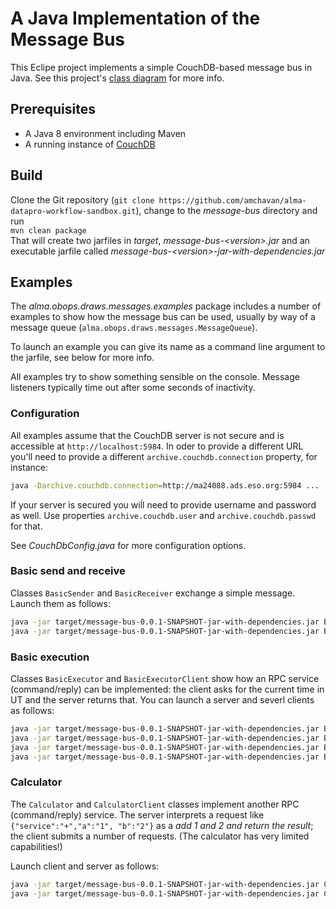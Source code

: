 # A Java Implementation of the Message Bus

This Eclipe project implements a simple CouchDB-based message bus in Java.
See this project's [class diagram](https://drive.google.com/file/d/18PNkMJEVu6y0roKZO_e_AKoYD0TLoPNn) for more info.

## Prerequisites

* A Java 8 environment including Maven
* A running instance of [CouchDB](couchdb.apache.org)

## Build

Clone the Git repository (`git clone https://github.com/amchavan/alma-datapro-workflow-sandbox.git`), change to the *message-bus* directory and run  
`mvn clean package`  
That will create two jarfiles in *target*, *message-bus-&lt;version&gt;.jar* and an executable jarfile called *message-bus-&lt;version&gt;-jar-with-dependencies.jar*

## Examples

The *alma.obops.draws.messages.examples* package includes a number of examples to show how the message bus can be used, usually by way of a message queue (`alma.obops.draws.messages.MessageQueue`).

To launch an example you can give its name as a command line argument to the jarfile, see below for more info.

All examples try to show something sensible on the console. Message listeners typically time out after some seconds of inactivity.

### Configuration

All examples assume that the CouchDB server is not secure and is accessible at `http://localhost:5984`. In oder to provide a different URL you'll need to provide a different `archive.couchdb.connection` property, for instance:

```bash
java -Darchive.couchdb.connection=http://ma24088.ads.eso.org:5984 ...
```

If your server is secured you wiĺl need to provide username and password as well. Use properties `archive.couchdb.user` and `archive.couchdb.passwd` for that.

See *CouchDbConfig.java* for more configuration options.

### Basic send and receive

Classes `BasicSender` and `BasicReceiver` exchange a simple message. Launch them as follows:
```bash
java -jar target/message-bus-0.0.1-SNAPSHOT-jar-with-dependencies.jar BasicReceiver &
java -jar target/message-bus-0.0.1-SNAPSHOT-jar-with-dependencies.jar BasicSender
```

### Basic execution

Classes `BasicExecutor` and `BasicExecutorClient` show how an RPC service (command/reply) can be implemented: the client asks for the current time in UT and the server returns that. You can launch a
server and severl clients as follows:

```bash
java -jar target/message-bus-0.0.1-SNAPSHOT-jar-with-dependencies.jar BasicExecutor &
java -jar target/message-bus-0.0.1-SNAPSHOT-jar-with-dependencies.jar BasicExecutorClient
java -jar target/message-bus-0.0.1-SNAPSHOT-jar-with-dependencies.jar BasicExecutorClient
java -jar target/message-bus-0.0.1-SNAPSHOT-jar-with-dependencies.jar BasicExecutorClient
```

### Calculator

The `Calculator` and `CalculatorClient` classes implement another RPC (command/reply) service. The server interprets a request like `{"service":"+","a":"1", "b":"2"}` as a *add 1 and 2 and return the result*; the client submits a number of requests. (The calculator has very limited capabilities!)

Launch client and server as follows:

```bash
java -jar target/message-bus-0.0.1-SNAPSHOT-jar-with-dependencies.jar Calculator &
java -jar target/message-bus-0.0.1-SNAPSHOT-jar-with-dependencies.jar CalculatorClient
```
